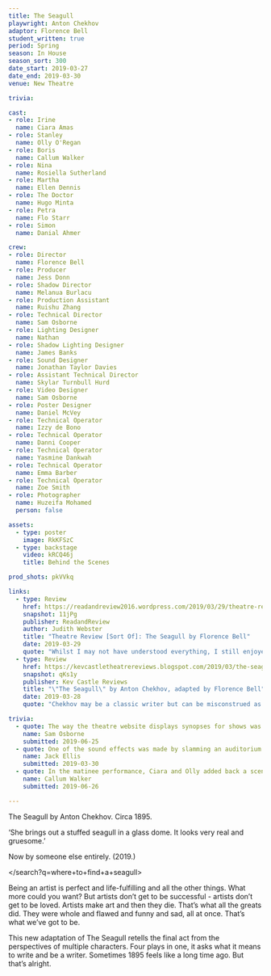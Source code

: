 ```yaml
---
title: The Seagull
playwright: Anton Chekhov
adaptor: Florence Bell
student_written: true
period: Spring
season: In House
season_sort: 300
date_start: 2019-03-27
date_end: 2019-03-30
venue: New Theatre

trivia:

cast:
- role: Irine
  name: Ciara Amas
- role: Stanley
  name: Olly O'Regan
- role: Boris
  name: Callum Walker
- role: Nina
  name: Rosiella Sutherland
- role: Martha
  name: Ellen Dennis
- role: The Doctor
  name: Hugo Minta
- role: Petra
  name: Flo Starr
- role: Simon
  name: Danial Ahmer

crew:
- role: Director
  name: Florence Bell
- role: Producer
  name: Jess Donn
- role: Shadow Director
  name: Melanua Burlacu
- role: Production Assistant
  name: Ruishu Zhang
- role: Technical Director
  name: Sam Osborne
- role: Lighting Designer
  name: Nathan
- role: Shadow Lighting Designer
  name: James Banks
- role: Sound Designer
  name: Jonathan Taylor Davies
- role: Assistant Technical Director
  name: Skylar Turnbull Hurd
- role: Video Designer
  name: Sam Osborne
- role: Poster Designer
  name: Daniel McVey
- role: Technical Operator
  name: Izzy de Bono
- role: Technical Operator
  name: Danni Cooper
- role: Technical Operator
  name: Yasmine Dankwah
- role: Technical Operator
  name: Emma Barber
- role: Technical Operator
  name: Zoe Smith
- role: Photographer
  name: Huzeifa Mohamed
  person: false

assets:
  - type: poster
    image: RkKFSzC
  - type: backstage
    video: kRCQ46j
    title: Behind the Scenes

prod_shots: pkVVkq

links:
  - type: Review
    href: https://readandreview2016.wordpress.com/2019/03/29/theatre-review-sort-of-the-seagull-by-florence-bell/
    snapshot: 11jPg
    publisher: ReadandReview
    author: Judith Webster
    title: "Theatre Review [Sort Of]: The Seagull by Florence Bell"
    date: 2019-03-29
    quote: "Whilst I may not have understood everything, I still enjoyed the play - and laughed! I was surprised at how funny this adaptation of The Seagull was."
  - type: Review
    href: https://kevcastletheatrereviews.blogspot.com/2019/03/the-seagull-by-anton-chekhov-adapted-by.html
    snapshot: qKs1y
    publisher: Kev Castle Reviews
    title: "\"The Seagull\" by Anton Chekhov, adapted by Florence Bell"
    date: 2019-03-28
    quote: "Chekhov may be a classic writer but can be misconstrued as a bit of a \"bum-acher\", but with this adaptation, NNT have injected new life, and fun, into an old play."

trivia:
  - quote: The way the theatre website displays synopses for shows was altered to be able to deal with the very niche use of URLs and italics in this show.
    name: Sam Osborne
    submitted: 2019-06-25
  - quote: One of the sound effects was made by slamming an auditorium chair open.
    name: Jack Ellis
    submitted: 2019-03-30
  - quote: In the matinee performance, Ciara and Olly added back a scene Florence had cut from the show and Hugo made the doctor Jewish.
    name: Callum Walker
    submitted: 2019-06-26

---
```


The Seagull by Anton Chekhov. Circa 1895.

‘She brings out a stuffed seagull in a glass dome. It looks very real and gruesome.’

Now by someone else entirely. (2019.)

\</search?q=where+to+find+a+seagull\>

Being an artist is perfect and life-fulfilling and all the other things. What more could you want? But artists don’t get to be successful - artists don’t get to be loved. Artists make art and then they die. That’s what all the greats did. They were whole and flawed and funny and sad, all at once. That’s what we’ve got to be.

This new adaptation of The Seagull retells the final act from the perspectives of multiple characters. Four plays in one, it asks what it means to write and be a writer. Sometimes 1895 feels like a long time ago. But that’s alright.
